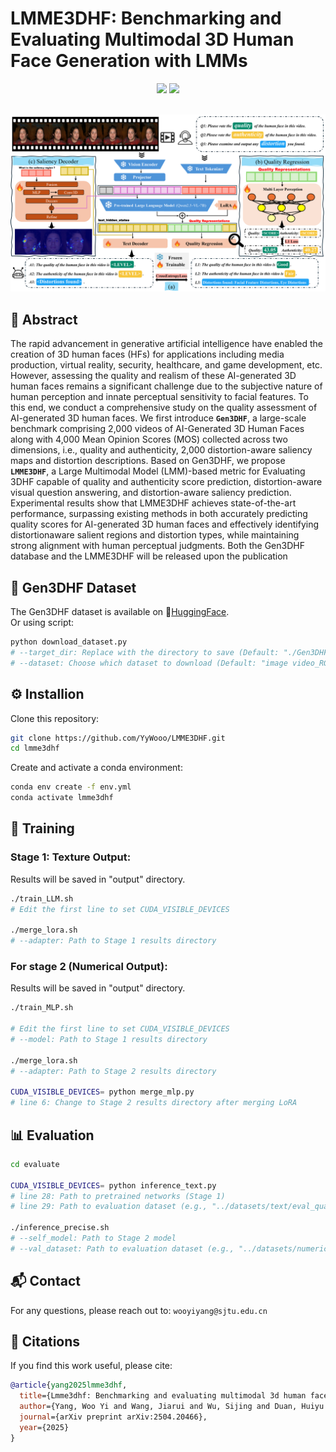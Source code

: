 <div>
  <h1>LMME3DHF: Benchmarking and Evaluating Multimodal 3D Human Face Generation with LMMs</h1> 
</div>
<div align="center">
  <a href="https://arxiv.org/abs/2504.20466"><img src="https://img.shields.io/badge/Arxiv-2411:03795-red"></a>
  <a href="https://huggingface.co/datasets/yywooo/Gen3DHF"><img src="https://img.shields.io/badge/Dataset-Download-red?logo=googlechrome&logoColor=red"></a>
</div>

\
![Model Overview](./misc/model_view.png)

## 📌 Abstract
The rapid advancement in generative artificial intelligence have enabled the creation of 3D human faces (HFs) for applications including media production, virtual reality, security, healthcare, and game development, etc. However, assessing the quality and realism of these AI-generated 3D human faces remains a significant challenge due to the subjective nature of human perception and innate perceptual sensitivity to facial features. To this end, we conduct a comprehensive study on the quality assessment of AI-generated 3D human faces. We first introduce **`Gen3DHF`**, a large-scale benchmark comprising 2,000 videos of AI-Generated 3D Human Faces along with 4,000 Mean Opinion Scores (MOS) collected across two dimensions, i.e., quality and authenticity, 2,000 distortion-aware saliency maps and distortion descriptions. Based on Gen3DHF, we propose **`LMME3DHF`**, a Large Multimodal Model (LMM)-based metric for Evaluating 3DHF capable of quality and authenticity score prediction, distortion-aware visual question answering, and distortion-aware saliency prediction. Experimental results show that LMME3DHF achieves state-of-the-art performance, surpassing existing methods in both accurately predicting quality scores for AI-generated 3D human faces and effectively identifying distortionaware salient regions and distortion types, while maintaining strong alignment with human perceptual judgments. Both the Gen3DHF database and the LMME3DHF will be released upon the publication


## 📂 Gen3DHF Dataset
The Gen3DHF dataset is available on 🤗[HuggingFace](https://huggingface.co/datasets/yywooo/Gen3DHF).
\
Or using script:
``` bash
python download_dataset.py
# --target_dir: Replace with the directory to save (Default: "./Gen3DHF")   
# --dataset: Choose which dataset to download (Default: "image video_RGB saliency_map")
```

## ⚙️ Installion
Clone this repository:
``` bash
git clone https://github.com/YyWooo/LMME3DHF.git
cd lmme3dhf
```

Create and activate a conda environment:
``` bash
conda env create -f env.yml
conda activate lmme3dhf
```


## 🚀 Training
### Stage 1: Texture Output:
Results will be saved in "output" directory.
``` bash
./train_LLM.sh
# Edit the first line to set CUDA_VISIBLE_DEVICES

./merge_lora.sh
# --adapter: Path to Stage 1 results directory
```

### For stage 2 (Numerical Output):
Results will be saved in "output" directory.
``` bash
./train_MLP.sh

# Edit the first line to set CUDA_VISIBLE_DEVICES
# --model: Path to Stage 1 results directory

./merge_lora.sh
# --adapter: Path to Stage 2 results directory

CUDA_VISIBLE_DEVICES= python merge_mlp.py
# line 6: Change to Stage 2 results directory after merging LoRA
```


## 📊 Evaluation
``` bash
cd evaluate

CUDA_VISIBLE_DEVICES= python inference_text.py
# line 28: Path to pretrained networks (Stage 1)
# line 29: Path to evaluation dataset (e.g., "../datasets/text/eval_quality.json")

./inference_precise.sh
# --self_model: Path to Stage 2 model
# --val_dataset: Path to evaluation dataset (e.g., "../datasets/numerical/eval_quality.json")
```


## 📬 Contact
For any questions, please reach out to: `wooyiyang@sjtu.edu.cn`

## 📖 Citations
If you find this work useful, please cite:
```bibtex
@article{yang2025lmme3dhf,
  title={Lmme3dhf: Benchmarking and evaluating multimodal 3d human face generation with lmms},
  author={Yang, Woo Yi and Wang, Jiarui and Wu, Sijing and Duan, Huiyu and Zhu, Yuxin and Yang, Liu and Fu, Kang and Zhai, Guangtao and Min, Xiongkuo},
  journal={arXiv preprint arXiv:2504.20466},
  year={2025}
}
